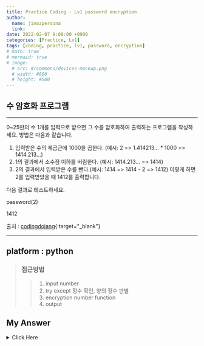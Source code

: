 ```yaml
---
title: Practice Coding - Lv1 password encryption
author:
  name: jinozpersona
  link: 
date: 2022-02-07 9:00:00 +0900
categories: [Practice, Lv1]
tags: [coding, practice, lv1, password, encryption]
# math: true
# mermaid: true
# image:
  # src: #/commons/devices-mockup.png
  # width: #800
  # height: #500
---
```


수 암호화 프로그램
-------------

***

0~25만의 수 1개를 입력으로 받으면 그 수를 암호화하여 출력하는 프로그램을 작성하세요. 방법은 다음과 같습니다. 
1. 입력받은 수의 제곱근에 1000을 곱한다. 
(예시: 2 => 1.414213... * 1000 => 1414.213...) 
2. 1의 결과에서 소수점 이하를 버림한다. (예시: 1414.213... => 1414) 
3. 2의 결과에서 입력받은 수를 뺀다.(예시: 1414 => 1414 - 2 => 1412) 이렇게 하면 2를 입력받았을 때 1412를 출력합니다. 

다음 결과로 테스트하세요.

password(2)

1412

출처 : [codingdojang](<https://codingdojang.com/scode/704?answer_mode=hide>){:target="_blank"}

***


## platform : python
> ### 접근방법
>    > 1. input number
>    > 2. try except 정수 확인, 양의 정수 판별
>    > 3. encryption number function
>    > 4. output


## My Answer
<details><summary>Click Here</summary>


<pre>
<code>
input_num = input("password: ")

try:
  int(input_num)
  it_is = True
  input_num = int(input_num)

except ValueError:
  it_is = False


if it_is == True and input_num >= 1 and input_num <= 2.5*10**5:
  do_secret = int((input_num**(1/2))*10**3) - input_num
  print("encryption number : {}\n".format(do_secret))

else:
  print("Your input_num is wrong, please input positive integer number.")

</code>
</pre>

</details>
